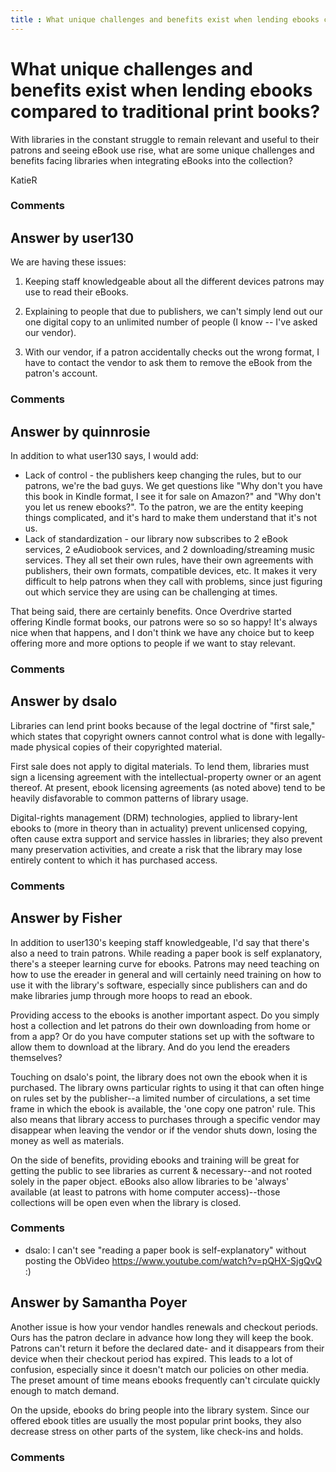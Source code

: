 ```yaml
---
title : What unique challenges and benefits exist when lending ebooks compared to traditional print books?
---
```

What unique challenges and benefits exist when lending ebooks compared to traditional print books?
=====================
With libraries in the constant struggle to remain relevant and useful to
their patrons and seeing eBook use rise, what are some unique challenges
and benefits facing libraries when integrating eBooks into the
collection?

KatieR

### Comments ###


Answer by user130
----------------
We are having these issues:

1.  Keeping staff knowledgeable about all the different devices patrons
    may use to read their eBooks.

2.  Explaining to people that due to publishers, we can't simply lend
    out our one digital copy to an unlimited number of people (I know --
    I've asked our vendor).

3.  With our vendor, if a patron accidentally checks out the wrong
    format, I have to contact the vendor to ask them to remove the eBook
    from the patron's account.



### Comments ###

Answer by quinnrosie
----------------
In addition to what user130 says, I would add:

-   Lack of control - the publishers keep changing the rules, but to our
    patrons, we're the bad guys. We get questions like "Why don't you
    have this book in Kindle format, I see it for sale on Amazon?" and
    "Why don't you let us renew ebooks?". To the patron, we are the
    entity keeping things complicated, and it's hard to make them
    understand that it's not us.
-   Lack of standardization - our library now subscribes to 2 eBook
    services, 2 eAudiobook services, and 2 downloading/streaming music
    services. They all set their own rules, have their own agreements
    with publishers, their own formats, compatible devices, etc. It
    makes it very difficult to help patrons when they call with
    problems, since just figuring out which service they are using can
    be challenging at times.

That being said, there are certainly benefits. Once Overdrive started
offering Kindle format books, our patrons were so so so happy! It's
always nice when that happens, and I don't think we have any choice but
to keep offering more and more options to people if we want to stay
relevant.

### Comments ###

Answer by dsalo
----------------
Libraries can lend print books because of the legal doctrine of "first
sale," which states that copyright owners cannot control what is done
with legally-made physical copies of their copyrighted material.

First sale does not apply to digital materials. To lend them, libraries
must sign a licensing agreement with the intellectual-property owner or
an agent thereof. At present, ebook licensing agreements (as noted
above) tend to be heavily disfavorable to common patterns of library
usage.

Digital-rights management (DRM) technologies, applied to library-lent
ebooks to (more in theory than in actuality) prevent unlicensed copying,
often cause extra support and service hassles in libraries; they also
prevent many preservation activities, and create a risk that the library
may lose entirely content to which it has purchased access.

### Comments ###

Answer by Fisher
----------------
In addition to user130's keeping staff knowledgeable, I'd say that
there's also a need to train patrons. While reading a paper book is self
explanatory, there's a steeper learning curve for ebooks. Patrons may
need teaching on how to use the ereader in general and will certainly
need training on how to use it with the library's software, especially
since publishers can and do make libraries jump through more hoops to
read an ebook.

Providing access to the ebooks is another important aspect. Do you
simply host a collection and let patrons do their own downloading from
home or from a app? Or do you have computer stations set up with the
software to allow them to download at the library. And do you lend the
ereaders themselves?

Touching on dsalo's point, the library does not own the ebook when it is
purchased. The library owns particular rights to using it that can often
hinge on rules set by the publisher--a limited number of circulations, a
set time frame in which the ebook is available, the 'one copy one
patron' rule. This also means that library access to purchases through a
specific vendor may disappear when leaving the vendor or if the vendor
shuts down, losing the money as well as materials.

On the side of benefits, providing ebooks and training will be great for
getting the public to see libraries as current & necessary--and not
rooted solely in the paper object. eBooks also allow libraries to be
'always' available (at least to patrons with home computer
access)--those collections will be open even when the library is closed.

### Comments ###
* dsalo: I can't see "reading a paper book is self-explanatory" without posting
the ObVideo https://www.youtube.com/watch?v=pQHX-SjgQvQ :)

Answer by Samantha Poyer
----------------
Another issue is how your vendor handles renewals and checkout periods.
Ours has the patron declare in advance how long they will keep the book.
Patrons can't return it before the declared date- and it disappears from
their device when their checkout period has expired. This leads to a lot
of confusion, especially since it doesn't match our policies on other
media. The preset amount of time means ebooks frequently can't circulate
quickly enough to match demand.

On the upside, ebooks do bring people into the library system. Since our
offered ebook titles are usually the most popular print books, they also
decrease stress on other parts of the system, like check-ins and holds.

### Comments ###

